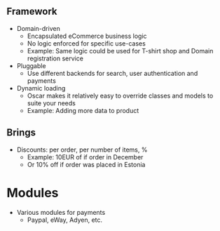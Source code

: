 ## Framework

- Domain-driven
  - Encapsulated eCommerce business logic
  - No logic enforced for specific use-cases 
  - Example: Same logic could be used for T-shirt shop and Domain registration service
- Pluggable
  - Use different backends for search, user authentication and payments
- Dynamic loading
  - Oscar makes it relatively easy to override classes and models to suite your needs
  - Example: Adding more data to product


## Brings

- Discounts: per order, per number of items, %
  - Example: 10EUR of if order in December
  - Or 10% off if order was placed in Estonia


# Modules

- Various modules for payments
   - Paypal, eWay, Adyen, etc.
  
